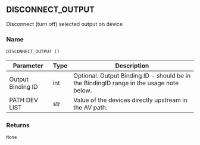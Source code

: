 
## DISCONNECT\_OUTPUT

Disconnect (turn off) selected output on device


### Name

`DISCONNECT_OUTPUT ()`


| Parameter         | Type | Description                                                                             |
| ----------------- | ---- | --------------------------------------------------------------------------------------- |
| Output Binding ID | int  | Optional. Output Binding ID - should be in the BindingID range in the usage note below. |
| PATH DEV LIST     | str  | Value of the devices directly upstream in the AV path.                                  |



### Returns

`None`
